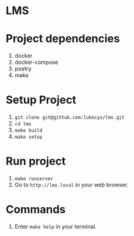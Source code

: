 # LMS

# Project dependencies
1. docker
2. docker-compose
3. poetry
4. make

# Setup Project
1. `git clone git@github.com:lukecyx/lms.git`
2. `cd lms`
3. `make build`
4. `make setup`

# Run project
1. `make runserver`
2. Go to `http://lms.local` in your web browser.

# Commands
1. Enter `make help` in your terminal.
